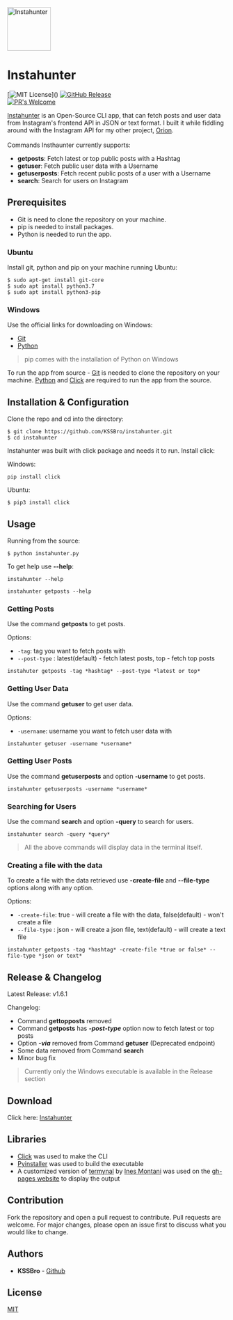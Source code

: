 <img alt="Instahunter" src="https://raw.githubusercontent.com/KSSBro/instahunter/gh-pages/public/images/logo.png" height="100">

# Instahunter
[![MIT License](https://img.shields.io/apm/l/atomic-design-ui.svg?)]()
[![GitHub Release](https://img.shields.io/badge/release-v1.6.1-blue)]()  
[![PR's Welcome](https://img.shields.io/badge/PRs-welcome-brightgreen.svg?style=flat)](http://makeapullrequest.com) 

[Instahunter](https://kssbro.github.io/instahunter) is an Open-Source CLI app, that can fetch posts and user data from Instagram's frontend API in JSON or text format. I built it while fiddling around with the Instagram API for my other project, [Orion](https://github.com/KSSBro/orion).
<br/>
<br/>
Commands Insthaunter currently supports:
- **getposts**: Fetch latest or top public posts with a Hashtag
- **getuser**: Fetch public user data with a Username
- **getuserposts**: Fetch recent public posts of a user with a Username
- **search**: Search for users on Instagram

## Prerequisites

- Git is need to clone the repository on your machine.
- pip is needed to install packages.
- Python is needed to run the app.

### Ubuntu

Install git, python and pip on your machine running Ubuntu:

```
$ sudo apt-get install git-core
$ sudo apt install python3.7
$ sudo apt install python3-pip
```

### Windows

Use the official links for downloading on Windows:

- [Git](https://git-scm.com/)
- [Python](https://www.python.org/)

> pip comes with the installation of Python on Windows


To run the app from source - [Git](https://git-scm.com/) is needed to clone the repository on your machine. [Python](https://www.python.org/) and [Click](https://click.palletsprojects.com/en/7.x/) are required to run the app from the source.

## Installation & Configuration

Clone the repo and cd into the directory: 

```
$ git clone https://github.com/KSSBro/instahunter.git
$ cd instahunter
```

Instahunter was built with click package and needs it to run. Install click:

Windows:
```
pip install click
```

Ubuntu: 
```
$ pip3 install click
```

## Usage

Running from the source:

```
$ python instahunter.py
```

To get help use **--help**:

```
instahunter --help
```

```
instahunter getposts --help
```

### Getting Posts

Use the command **getposts** to get posts.

Options:

- `-tag`: tag you want to fetch posts with 
- `--post-type` : latest(default) - fetch latest posts, top - fetch top posts

```
instahuter getposts -tag *hashtag* --post-type *latest or top*
```

### Getting User Data

Use the command **getuser** to get user data.

Options:

- `-username`: username you want to fetch user data with

```
instahunter getuser -username *username*
```

### Getting User Posts

Use the command **getuserposts** and option **-username** to get posts.

```
instahunter getuserposts -username *username*
```

### Searching for Users

Use the command **search** and option **-query** to search for users.

```
instahunter search -query *query*
```

> All the above commands will display data in the terminal itself.

### Creating a file with the data

To create a file with the data retrieved use **-create-file** and **--file-type** options along with any option.

Options:

- `-create-file`: true - will create a file with the data, false(default) - won't create a file
- `--file-type` : json - will create a json file, text(default) - will create a text file

```
instahunter getposts -tag *hashtag* -create-file *true or false* --file-type *json or text*
```

## Release & Changelog

Latest Release: v1.6.1

Changelog: 
- Command **gettopposts** removed
- Command **getposts** has ***-post-type*** option now to fetch latest or top posts
- Option ***-via*** removed from Command **getuser** (Deprecated endpoint)
- Some data removed from Command **search** 
- Minor bug fix

> Currently only the Windows executable is available in the Release section

## Download

Click here: [Instahunter](https://kssbro.github.io/instahunter/public/bin/instahunter.exe)

## Libraries

- [Click](https://click.palletsprojects.com/en/7.x/) was used to make the CLI
- [Pyinstaller](https://www.pyinstaller.org/) was used to build the executable
- A customized version of [termynal](https://github.com/ines/termynal) by [Ines Montani](https://github.com/ines) was used on the [gh-pages website](https://kssbro.github.io/instahunter) to display the output 
 
## Contribution

Fork the repository and open a pull request to contribute.
Pull requests are welcome. For major changes, please open an issue first to discuss what you would like to change.

## Authors

- **KSSBro** - [Github](https://github.com/KSSBro)

## License

[MIT](https://choosealicense.com/licenses/mit/)

